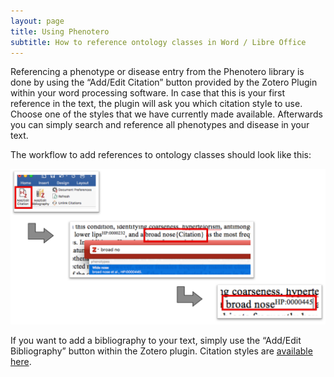 ```yaml
---
layout: page
title: Using Phenotero
subtitle: How to reference ontology classes in Word / Libre Office
---
```




Referencing a phenotype or disease entry from the Phenotero library is done by using the “Add/Edit Citation” button provided by the Zotero Plugin within your word processing software. 
In case that this is your first reference in the text, the plugin will ask you which citation style to use. Choose one of the styles that we have currently made available. Afterwards you can simply search and reference all phenotypes and disease in your text. 

The workflow to add references to ontology classes should look like this:

![annotate](/img/screenshots/phenotero_annotate.png "Phenotero - Annotate as you write")


If you want to add a bibliography to your text, simply use the “Add/Edit Bibliography” button within the Zotero plugin. Citation styles are [available here](/data_csl).


